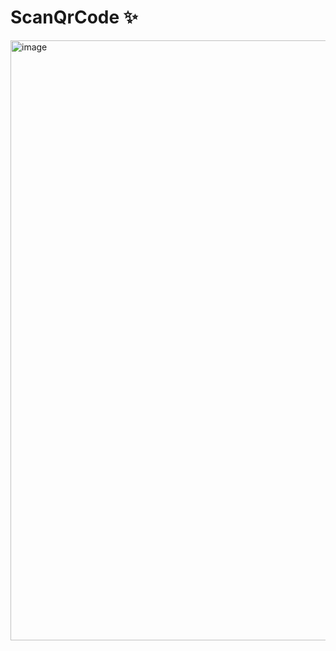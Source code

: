 # ScanQrCode ✨
<img width="960" alt="image" src="https://user-images.githubusercontent.com/95669653/170622290-62fdee1e-4649-4ac0-bcc0-b1456e7e1033.png">
